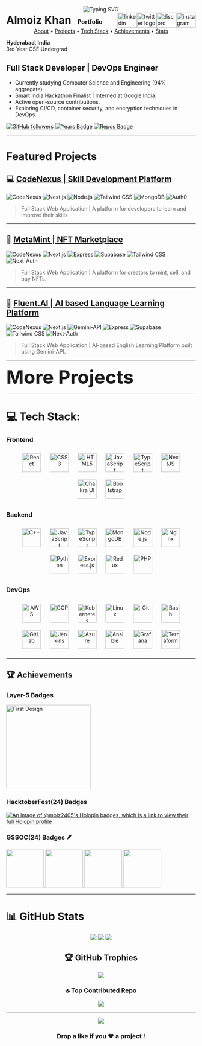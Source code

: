 <div align="center">
  <img src="https://readme-typing-svg.herokuapp.com?color=F7B93E&size=30&center=true&vCenter=true&width=550&lines=Hi%2C+Welcome+to+my+GitHub+👋;Full+Stack+Developer;DevOps+Engineer;Open+Source+Contributor&pause=1500&duration=3000" alt="Typing SVG" />
</div>

<div style="display: flex; justify-content: space-between; align-items: center; width: 100%;">
  <h1 style="margin: 0;">
    Almoiz Khan
    <a href="https://almoizkhan.me" target="_blank" style="font-size: 16px; margin-left: 10px; text-decoration: none;">
      Portfolio
    </a>
  </h1>
  <div style="display: flex;">
    <a href="https://www.linkedin.com/in/almoiz-khan-2184b8300/" target="_blank">
      <img src="https://raw.githubusercontent.com/maurodesouza/profile-readme-generator/master/src/assets/icons/social/linkedin/default.svg" width="52" height="40" alt="linkedin logo" />
    </a>
    <a href="https://www.twitter.com/" target="_blank">
      <img src="https://raw.githubusercontent.com/maurodesouza/profile-readme-generator/master/src/assets/icons/social/twitter/default.svg" width="52" height="40" alt="twitter logo" />
    </a>
    <a href="https://discord.com/users/a_moiz24" target="_blank">
      <img src="https://raw.githubusercontent.com/maurodesouza/profile-readme-generator/master/src/assets/icons/social/discord/default.svg" width="52" height="40" alt="discord logo" />
    </a>
    <a href="https://www.instagram.com/_k_moiz/" target="_blank">
      <img src="https://raw.githubusercontent.com/maurodesouza/profile-readme-generator/master/src/assets/icons/social/instagram/default.svg" width="52" height="40" alt="instagram logo" />
    </a>
  </div>
</div>

<div align="center">
  <a href="#about">About</a> •
  <a href="#projects">Projects</a> •
  <a href="#tech-stack">Tech Stack</a> •
  <a href="#achievements">Achievements</a> •
  <a href="#stats">Stats</a>
</div>

<div id="about">

**Hyderabad, India**  
3rd Year CSE Undergrad  

Full Stack Developer | DevOps Engineer
---

-  Currently studying Computer Science and Engineering (94% aggregate).
-  Smart India Hackathon Finalist | Interned at Google India.
-  Active open-source contributions.
-  Exploring CI/CD, container security, and encryption techniques in DevOps.

[![GitHub followers](https://img.shields.io/github/followers/moiz2405?style=social)](https://github.com/moiz2405)
[![Years Badge](https://badges.pufler.dev/years/moiz2405)](https://badges.pufler.dev)
[![Repos Badge](https://badges.pufler.dev/repos/moiz2405)](https://badges.pufler.dev)

</div>

---

# Featured Projects
## 💻 [CodeNexus | Skill Development Platform](https://codenexus.almoizkhan.me)
![CodeNexus](https://img.shields.io/badge/React-61DAFB?style=flat&logo=react&logoColor=white) ![Next.js](https://img.shields.io/badge/Next.js-000000?style=flat&logo=next.js&logoColor=white) ![Node.js](https://img.shields.io/badge/Node.js-339933?style=flat&logo=node.js&logoColor=white) ![Tailwind CSS](https://img.shields.io/badge/Tailwind%20CSS-38BDF8?style=flat&logo=tailwindcss&logoColor=white) ![MongoDB](https://img.shields.io/badge/MongoDB-47A248?style=flat&logo=mongodb&logoColor=white) ![Auth0](https://img.shields.io/badge/Auth0-000000?style=flat&logo=auth0&logoColor=white)
> Full Stack Web Application | A platform for developers to learn and improve their skills

---

## 🎨 [MetaMint | NFT Marketplace](https://metamint.almoizkhan.me)
![CodeNexus](https://img.shields.io/badge/React-61DAFB?style=flat&logo=react&logoColor=white) ![Next.js](https://img.shields.io/badge/Next.js-000000?style=flat&logo=next.js&logoColor=white) ![Express](https://img.shields.io/badge/Express-000000?style=flat&logo=express&logoColor=white) ![Supabase](https://img.shields.io/badge/Supabase-3ECF8E?style=flat&logo=supabase&logoColor=white) ![Tailwind CSS](https://img.shields.io/badge/Tailwind%20CSS-38BDF8?style=flat&logo=tailwindcss&logoColor=white) ![Next-Auth](https://img.shields.io/badge/Next-Auth-000000?style=flat&logo=next.js&logoColor=white)
> Full Stack Web Application | A platform for creators to mint, sell, and buy NFTs.

---

## 🧠 [Fluent.AI | AI based Language Learning Platform](https://fluentai.almoizkhan.me)
![CodeNexus](https://img.shields.io/badge/React-61DAFB?style=flat&logo=react&logoColor=white) ![Next.js](https://img.shields.io/badge/Next.js-000000?style=flat&logo=next.js&logoColor=white) ![Gemini-API](https://img.shields.io/badge/Gemini-API-FF4081?style=flat&logo=google&logoColor=white) ![Express](https://img.shields.io/badge/Express-000000?style=flat&logo=express&logoColor=white) ![Supabase](https://img.shields.io/badge/Supabase-3ECF8E?style=flat&logo=supabase&logoColor=white) ![Tailwind CSS](https://img.shields.io/badge/Tailwind%20CSS-38BDF8?style=flat&logo=tailwindcss&logoColor=white) ![Next-Auth](https://img.shields.io/badge/Next-Auth-000000?style=flat&logo=next.js&logoColor=white)
> Full Stack Web Application | AI-based English Learning Platform built using Gemini-API.

---
<details>
  <summary style="font-size: 50px; font-weight: bold; cursor: pointer; display: inline-block;">More Projects </summary>

## 📁 [PortFolio | Personal Portfolio Website](https://almoizkhan.me)
![CodeNexus](https://img.shields.io/badge/React-61DAFB?style=flat&logo=react&logoColor=white) ![Next.js](https://img.shields.io/badge/Next.js-000000?style=flat&logo=next.js&logoColor=white) ![Tailwind CSS](https://img.shields.io/badge/Tailwind%20CSS-38BDF8?style=flat&logo=tailwindcss&logoColor=white) ![ShadCN-UI](https://img.shields.io/badge/ShadCN-UI-FF9900?style=flat&logo=shadcn&logoColor=white)
> Responsive Web Application | Personal Portfolio Website built using Next.js and Tailwind CSS.

---

## 🤖 [Custom-AI | AI Components based on Chrome Built-In AI](https://github.com/moiz2405/Custom-AI)
![CodeNexus](https://img.shields.io/badge/React-61DAFB?style=flat&logo=react&logoColor=white) ![Next.js](https://img.shields.io/badge/Next.js-000000?style=flat&logo=next.js&logoColor=white) ![Chrome Built-In APIs](https://img.shields.io/badge/Chrome%20Built-In%20APIs-4285F4?style=flat&logo=chrome&logoColor=white) ![Tailwind CSS](https://img.shields.io/badge/Tailwind%20CSS-38BDF8?style=flat&logo=tailwindcss&logoColor=white)
> Different AI Components | Translator, Language Detector, Summarizer, Writer, Rewriter.

---

## ⚙️ [AWS Usage Monitor | Cost Management Tool](https://github.com/moiz2405/Aws-Montitor)
![Shell Script](https://img.shields.io/badge/Shell%20Script-121011?style=flat&logo=gnu-bash&logoColor=white) ![AWS](https://img.shields.io/badge/AWS-FF9900?style=flat&logo=amazonaws&logoColor=white)
> Shell Script | A tool to monitor and manage AWS usage and costs.

---

## 🌍 [Coal Mine Visualizer | Data Visualization Tool](https://github.com/moiz2405/coal-mine-visualizer)
![Python](https://img.shields.io/badge/Python-3776AB?style=flat&logo=python&logoColor=white) ![Pandas](https://img.shields.io/badge/Pandas-150458?style=flat&logo=pandas&logoColor=white) ![Matplotlib](https://img.shields.io/badge/Matplotlib-008ACF?style=flat&logo=matplotlib&logoColor=white)
> Python Script | Visualize Coal Mines Carbon Footprints using Pandas and Matplotlib.

</details>

---

<div id="tech-stack">

# 💻 Tech Stack:
### Frontend  
<div align="center">  
<a href="https://reactjs.org/" target="_blank"><img style="margin: 10px" src="https://profilinator.rishav.dev/skills-assets/react-original-wordmark.svg" alt="React" height="50" /></a>  
<a href="https://www.w3schools.com/css/" target="_blank"><img style="margin: 10px" src="https://profilinator.rishav.dev/skills-assets/css3-original-wordmark.svg" alt="CSS3" height="50" /></a>  
<a href="https://en.wikipedia.org/wiki/HTML5" target="_blank"><img style="margin: 10px" src="https://profilinator.rishav.dev/skills-assets/html5-original-wordmark.svg" alt="HTML5" height="50" /></a>  
<a href="https://www.javascript.com/" target="_blank"><img style="margin: 10px" src="https://profilinator.rishav.dev/skills-assets/javascript-original.svg" alt="JavaScript" height="50" /></a>  
<a href="https://www.typescriptlang.org/" target="_blank"><img style="margin: 10px" src="https://profilinator.rishav.dev/skills-assets/typescript-original.svg" alt="TypeScript" height="50" /></a>  
<a href="https://nextjs.org/" target="_blank"><img style="margin: 10px" src="https://profilinator.rishav.dev/skills-assets/nextjs.png" alt="NextJS" height="50" /></a>  
<a href="https://chakra-ui.com/" target="_blank"><img style="margin: 10px" src="https://profilinator.rishav.dev/skills-assets/chakraui.png" alt="Chakra UI" height="50" /></a>  
<a href="https://getbootstrap.com/docs/3.4/javascript/" target="_blank"><img style="margin: 10px" src="https://profilinator.rishav.dev/skills-assets/bootstrap-plain.svg" alt="Bootstrap" height="50" /></a>  
</div>

### Backend  
<div align="center">  
<a href="https://www.cplusplus.com/" target="_blank"><img style="margin: 10px" src="https://profilinator.rishav.dev/skills-assets/cplusplus-original.svg" alt="C++" height="50" /></a>  
<a href="https://www.javascript.com/" target="_blank"><img style="margin: 10px" src="https://profilinator.rishav.dev/skills-assets/javascript-original.svg" alt="JavaScript" height="50" /></a>  
<a href="https://www.typescriptlang.org/" target="_blank"><img style="margin: 10px" src="https://profilinator.rishav.dev/skills-assets/typescript-original.svg" alt="TypeScript" height="50" /></a>  
<a href="https://www.mongodb.com/" target="_blank"><img style="margin: 10px" src="https://profilinator.rishav.dev/skills-assets/mongodb-original-wordmark.svg" alt="MongoDB" height="50" /></a>  
<a href="https://nodejs.org/" target="_blank"><img style="margin: 10px" src="https://profilinator.rishav.dev/skills-assets/nodejs-original-wordmark.svg" alt="Node.js" height="50" /></a>  
<a href="https://www.nginx.com/" target="_blank"><img style="margin: 10px" src="https://profilinator.rishav.dev/skills-assets/nginx-original.svg" alt="Nginx" height="50" /></a>  
<a href="https://www.python.org/" target="_blank"><img style="margin: 10px" src="https://profilinator.rishav.dev/skills-assets/python-original.svg" alt="Python" height="50" /></a>  
<a href="https://expressjs.com/" target="_blank"><img style="margin: 10px" src="https://profilinator.rishav.dev/skills-assets/express-original-wordmark.svg" alt="Express.js" height="50" /></a>  
<a href="https://redux.js.org/" target="_blank"><img style="margin: 10px" src="https://profilinator.rishav.dev/skills-assets/redux-original.svg" alt="Redux" height="50" /></a>  
<a href="https://www.php.net/" target="_blank"><img style="margin: 10px" src="https://profilinator.rishav.dev/skills-assets/php-original.svg" alt="PHP" height="50" /></a>  
</div>

### DevOps  
<div align="center">  
<a href="https://aws.amazon.com/" target="_blank"><img style="margin: 10px" src="https://profilinator.rishav.dev/skills-assets/amazonwebservices-original-wordmark.svg" alt="AWS" height="50" /></a>  
<a href="https://cloud.google.com/" target="_blank"><img style="margin: 10px" src="https://profilinator.rishav.dev/skills-assets/google_cloud-icon.svg" alt="GCP" height="50" /></a>  
<a href="https://kubernetes.io/" target="_blank"><img style="margin: 10px" src="https://profilinator.rishav.dev/skills-assets/kubernetes-icon.svg" alt="Kubernetes" height="50" /></a>  
<a href="https://www.linux.org/" target="_blank"><img style="margin: 10px" src="https://profilinator.rishav.dev/skills-assets/linux-original.svg" alt="Linux" height="50" /></a>  
<a href="https://github.com/" target="_blank"><img style="margin: 10px" src="https://profilinator.rishav.dev/skills-assets/git-scm-icon.svg" alt="Git" height="50" /></a>  
<a href="https://www.gnu.org/software/bash/" target="_blank"><img style="margin: 10px" src="https://profilinator.rishav.dev/skills-assets/gnu_bash-icon.svg" alt="Bash" height="50" /></a>  
<a href="https://about.gitlab.com/" target="_blank"><img style="margin: 10px" src="https://profilinator.rishav.dev/skills-assets/gitlab.svg" alt="GitLab" height="50" /></a>  
<a href="https://www.jenkins.io/" target="_blank"><img style="margin: 10px" src="https://profilinator.rishav.dev/skills-assets/jenkins-icon.svg" alt="Jenkins" height="50" /></a>  
<a href="https://azure.microsoft.com/en-in/" target="_blank"><img style="margin: 10px" src="https://profilinator.rishav.dev/skills-assets/microsoft_azure-icon.svg" alt="Azure" height="50" /></a>  
<a href="https://www.ansible.com/" target="_blank"><img style="margin: 10px" src="https://profilinator.rishav.dev/skills-assets/ansible.png" alt="Ansible" height="50" /></a>  
<a href="https://grafana.com/" target="_blank"><img style="margin: 10px" src="https://profilinator.rishav.dev/skills-assets/grafana.png" alt="Grafana" height="50" /></a>  
<a href="https://www.terraform.io/" target="_blank"><img style="margin: 10px" src="https://profilinator.rishav.dev/skills-assets/terraformio-icon.svg" alt="Terraform" height="50" /></a>  
</div>

</div>

---

<div id="achievements">

## 🏆 Achievements

### Layer-5 Badges
<a href="https://meshery.layer5.io/user/0ee04d08-d9ff-421a-b35b-a9ad1db1d62f?tab=badges&badge=first-design">
  <img width="224px" height="224px" src="https://badges.layer5.io/assets/badges/first-design/first-design.png" alt="First Design" />
</a>

### HacktoberFest(24) Badges
[![An image of @moiz2405's Holopin badges, which is a link to view their full Holopin profile](https://holopin.me/moiz2405)](https://holopin.io/@moiz2405)

### GSSOC(24) Badges 🪶
<div style='display:flex; align-items:center; gap: 10px;' align='center'>
  <a href="https://gssoc.girlscript.tech/leaderboard">
    <img src="https://raw.githubusercontent.com/GSSoC24/Postman-Challenge/main/docs/assets/Postman%20White.png" width="100px" height="100px" />
    <img src="https://raw.githubusercontent.com/GSSoC24/Postman-Challenge/main/docs/assets/1.png" width="100px" height="100px" />
    <img src="https://raw.githubusercontent.com/GSSoC24/Postman-Challenge/main/docs/assets/2.png" width="100px" height="100px" />
    <img src="https://raw.githubusercontent.com/GSSoC24/Postman-Challenge/main/docs/assets/3.png" width="100px" height="100px" />
  </a>
</div>

</div>

---

<div id="stats">

# 📊 GitHub Stats

<div align="center">

![](https://github-readme-stats.vercel.app/api?username=moiz2405&theme=radical&hide_border=false&include_all_commits=true&count_private=true)
![](https://github-readme-streak-stats.herokuapp.com/?user=moiz2405&theme=radical&hide_border=false)
![](https://github-readme-stats.vercel.app/api/top-langs/?username=moiz2405&theme=radical&hide_border=false&include_all_commits=true&count_private=true&layout=compact)

## 🏆 GitHub Trophies
![](https://github-profile-trophy.vercel.app/?username=moiz2405&theme=radical&no-frame=false&no-bg=true&margin-w=4)

### 🔝 Top Contributed Repo
![](https://github-contributor-stats.vercel.app/api?username=moiz2405&limit=5&theme=radical&combine_all_yearly_contributions=true)

</div>

</div>

---

<div align="center">
  <img src="https://profile-counter.glitch.me/moiz2405/count.svg?" />
  
  ### Drop a like if you ❤️ a project !
</div>
